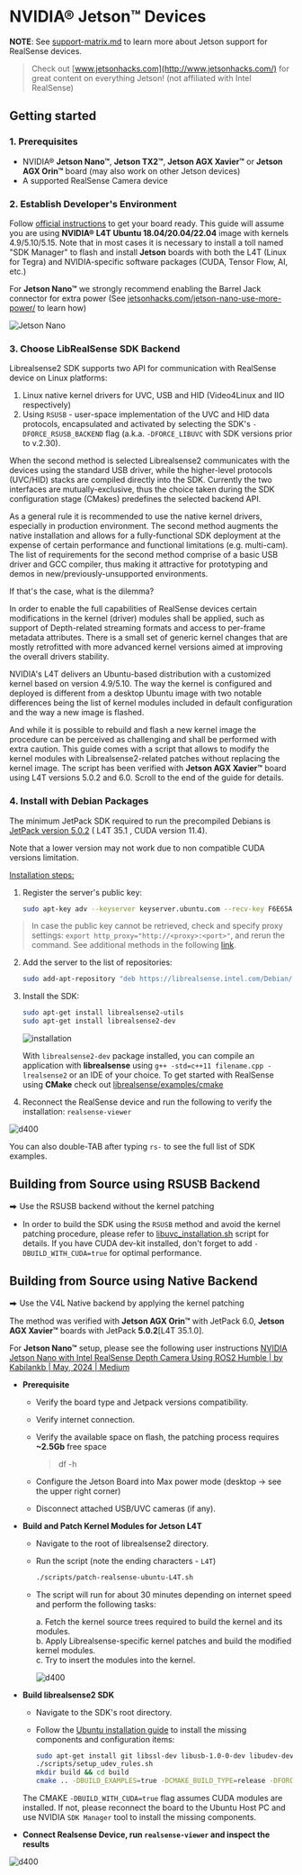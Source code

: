 # NVIDIA® Jetson™ Devices

**NOTE**: See [support-matrix.md](./support-matrix.md) to learn more about Jetson support for RealSense devices.

> Check out [www.jetsonhacks.com](http://www.jetsonhacks.com/) for great content on everything Jetson! (not affiliated with Intel RealSense)

## Getting started

### 1. Prerequisites

* NVIDIA® **Jetson Nano™**, **Jetson TX2™**, **Jetson AGX Xavier™** or **Jetson AGX Orin™** board (may also work on other Jetson devices)
* A supported RealSense Camera device

### 2. Establish Developer's Environment

Follow [official instructions](https://developer.nvidia.com/embedded/learn/getting-started-jetson) to get your board ready. This guide will assume you are using **NVIDIA® L4T Ubuntu 18.04/20.04/22.04** image with kernels 4.9/5.10/5.15. Note that in most cases it is necessary to install a toll named "SDK Manager" to flash and install **Jetson** boards with both the L4T (Linux for Tegra) and NVIDIA-specific software packages (CUDA, Tensor Flow, AI, etc.)


For **Jetson Nano™** we strongly recommend enabling the Barrel Jack connector for extra power (See [jetsonhacks.com/jetson-nano-use-more-power/](https://www.jetsonhacks.com/2019/04/10/jetson-nano-use-more-power/) to learn how)

![Jetson Nano](./img/jetson.jpg)

### 3. Choose LibRealSense SDK Backend

Librealsense2 SDK supports two API for communication with RealSense device on Linux platforms:

1. Linux native kernel drivers for UVC, USB and HID (Video4Linux and IIO respectively)
2. Using `RSUSB` - user-space implementation of the UVC and HID data protocols, encapsulated and activated by selecting the SDK's `-DFORCE_RSUSB_BACKEND` flag (a.k.a. `-DFORCE_LIBUVC` with SDK versions prior to v.2.30).  

When the second method is selected Librealsense2 communicates with the devices using the standard USB driver, while the higher-level protocols  (UVC/HID) stacks are compiled directly into the SDK.
Currently the two interfaces are mutually-exclusive, thus the choice taken during the SDK configuration stage (CMakes) predefines the selected backend API.

As a general rule it is recommended to use the native kernel drivers, especially in production environment.
The second method augments the native installation and allows for a fully-functional SDK deployment at the expense of certain performance and functional limitations (e.g. multi-cam).
The list of requirements for the second method comprise of a basic USB driver and GCC compiler, thus making it attractive for prototyping and demos in new/previously-unsupported environments.

If that's the case, what is the dilemma?

In order to enable the full capabilities of RealSense devices certain modifications in the kernel (driver) modules shall be applied, such as support of Depth-related streaming formats and access to per-frame metadata attributes. There is a small set of generic kernel changes that are mostly retrofitted with more advanced kernel versions aimed at improving the overall drivers stability.

NVIDIA's L4T delivers an Ubuntu-based distribution with a customized kernel based on version 4.9/5.10. The way the kernel is configured and deployed is different from a desktop Ubuntu image with two notable differences being the list of kernel modules included in default configuration and the way a new image is flashed.

And while it is possible to rebuild and flash a new kernel image the procedure can be perceived as challenging and shall be performed with extra caution.
This guide comes with a script that allows to modify the kernel modules with Librealsense2-related patches without replacing the kernel image. The script has been verified with **Jetson AGX Xavier™** board using L4T versions 5.0.2 and 6.0. Scroll to the end of the guide for details.

### 4. Install with Debian Packages
 The minimum JetPack SDK required to run the precompiled Debians is [JetPack version 5.0.2](https://developer.nvidia.com/jetpack-sdk-441-archive) ( L4T 35.1 , CUDA version 11.4).

Note that a lower version may not work due to non compatible CUDA versions limitation.

<u>Installation steps:</u>

1. Register the server's public key:

    ```sh
    sudo apt-key adv --keyserver keyserver.ubuntu.com --recv-key F6E65AC044F831AC80A06380C8B3A55A6F3EFCDE || sudo apt-key adv --keyserver hkp://keyserver.ubuntu.com:80 --recv-key F6E65AC044F831AC80A06380C8B3A55A6F3EFCDE
    ```

  > In case the public key cannot be retrieved, check and specify proxy settings: `export http_proxy="http://<proxy>:<port>"`, and rerun the command. See additional methods in the following [link](https://unix.stackexchange.com/questions/361213/unable-to-add-gpg-key-with-apt-key-behind-a-proxy).  


2. Add the server to the list of repositories:

    ```sh
    sudo add-apt-repository "deb https://librealsense.intel.com/Debian/apt-repo $(lsb_release -cs) main" -u
    ```

3. Install the SDK:

    ```sh
    sudo apt-get install librealsense2-utils
    sudo apt-get install librealsense2-dev
    ```

    ![installation](./img/install-jetson.png)

    With `librealsense2-dev` package installed, you can compile an application with **librealsense** using `g++ -std=c++11 filename.cpp -lrealsense2` or an IDE of your choice. To get started with RealSense using **CMake** check out [librealsense/examples/cmake](https://github.com/IntelRealSense/librealsense/tree/master/examples/cmake)

4. Reconnect the RealSense device and run the following to verify the installation: `realsense-viewer`

![d400](./img/jetson-d400.png)

You can also double-TAB after typing `rs-` to see the full list of SDK examples.

## Building from Source using **RSUSB** Backend

⮕ Use the RSUSB backend without the kernel patching

* In order to build the SDK using the `RSUSB` method and avoid the kernel patching procedure, please refer to [libuvc_installation.sh](https://github.com/IntelRealSense/librealsense/blob/master/scripts/libuvc_installation.sh) script for details. If you have CUDA dev-kit installed, don't forget to add `-DBUILD_WITH_CUDA=true` for optimal performance.

## Building from Source using **Native** Backend

⮕ Use the V4L Native backend by applying the kernel patching

The method was verified with **Jetson AGX Orin™** with JetPack 6.0, **Jetson AGX Xavier™** boards with JetPack **5.0.2**[L4T 35.1.0].

For **Jetson Nano™** setup, please see the following user instructions [NVIDIA Jetson Nano with Intel RealSense Depth Camera Using ROS2 Humble | by Kabilankb | May, 2024 | Medium](https://medium.com/@kabilankb2003/nvidia-jetson-nano-with-intel-realsense-depth-camera-using-ros2-humble-c5926566a4d8)


* **Prerequisite**

  * Verify the board type and Jetpack versions compatibility.  
  * Verify internet connection.  
  * Verify the available space on flash, the patching process requires **~2.5Gb** free space  
    
    >df -h
  * Configure the Jetson Board into Max power mode (desktop -> see the upper right corner)  
  * Disconnect attached USB/UVC cameras (if any).  

* **Build and Patch Kernel Modules for Jetson L4T**

  * Navigate to the root of librealsense2 directory.  
  * Run the script (note the ending characters - `L4T`)

    ```sh
    ./scripts/patch-realsense-ubuntu-L4T.sh  
    ```

  * The script will run for about 30 minutes depending on internet speed and perform the following tasks:

    a. Fetch the kernel source trees required to build the kernel and its modules.  
    b. Apply Librealsense-specific kernel patches and build the modified kernel modules.  
    c. Try to insert the modules into the kernel.

    ![d400](./img/jetson_l4t_kernel_patches.png)

* **Build librealsense2 SDK**  
  
  * Navigate to the SDK's root directory.  
  * Follow the [Ubuntu installation guide](./installation.md) to install the missing components and configuration items:

    ```sh
    sudo apt-get install git libssl-dev libusb-1.0-0-dev libudev-dev pkg-config libgtk-3-dev -y
    ./scripts/setup_udev_rules.sh  
    mkdir build && cd build  
    cmake .. -DBUILD_EXAMPLES=true -DCMAKE_BUILD_TYPE=release -DFORCE_RSUSB_BACKEND=false -DBUILD_WITH_CUDA=true && make -j$(($(nproc)-1)) && sudo make install
    ```

  The CMAKE `-DBUILD_WITH_CUDA=true` flag assumes CUDA modules are installed. If not, please reconnect the board to the Ubuntu Host PC and use NVIDIA `SDK Manager` tool to install the missing components.

* **Connect Realsense Device, run `realsense-viewer` and inspect the results**

![d400](./img/jetson_l4t_sensors_md.png)
